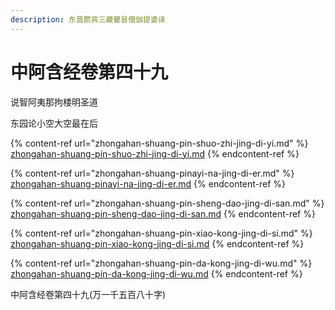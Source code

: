 ```yaml
---
description: 东晋罽宾三藏瞿昙僧伽提婆译
---
```


# 中阿含经卷第四十九

说智阿夷那拘楼明圣道

东园论小空大空最在后

{% content-ref url="zhongahan-shuang-pin-shuo-zhi-jing-di-yi.md" %}
[zhongahan-shuang-pin-shuo-zhi-jing-di-yi.md](zhongahan-shuang-pin-shuo-zhi-jing-di-yi.md)
{% endcontent-ref %}

{% content-ref url="zhongahan-shuang-pinayi-na-jing-di-er.md" %}
[zhongahan-shuang-pinayi-na-jing-di-er.md](zhongahan-shuang-pinayi-na-jing-di-er.md)
{% endcontent-ref %}

{% content-ref url="zhongahan-shuang-pin-sheng-dao-jing-di-san.md" %}
[zhongahan-shuang-pin-sheng-dao-jing-di-san.md](zhongahan-shuang-pin-sheng-dao-jing-di-san.md)
{% endcontent-ref %}

{% content-ref url="zhongahan-shuang-pin-xiao-kong-jing-di-si.md" %}
[zhongahan-shuang-pin-xiao-kong-jing-di-si.md](zhongahan-shuang-pin-xiao-kong-jing-di-si.md)
{% endcontent-ref %}

{% content-ref url="zhongahan-shuang-pin-da-kong-jing-di-wu.md" %}
[zhongahan-shuang-pin-da-kong-jing-di-wu.md](zhongahan-shuang-pin-da-kong-jing-di-wu.md)
{% endcontent-ref %}



中阿含经卷第四十九(万一千五百八十字)
